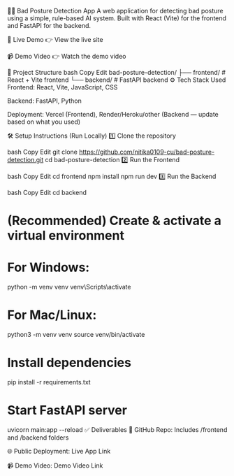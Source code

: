 🧍‍♀️ Bad Posture Detection App
A web application for detecting bad posture using a simple, rule-based AI system. Built with React (Vite) for the frontend and FastAPI for the backend.

🚀 Live Demo
👉 View the live site

📹 Demo Video
👉 Watch the demo video

📂 Project Structure
bash
Copy
Edit
bad-posture-detection/
├── frontend/   # React + Vite frontend
└── backend/    # FastAPI backend
⚙️ Tech Stack Used
Frontend: React, Vite, JavaScript, CSS

Backend: FastAPI, Python

Deployment: Vercel (Frontend), Render/Heroku/other (Backend — update based on what you used)

🛠️ Setup Instructions (Run Locally)
1️⃣ Clone the repository

bash
Copy
Edit
git clone https://github.com/nitika0109-cu/bad-posture-detection.git
cd bad-posture-detection
2️⃣ Run the Frontend

bash
Copy
Edit
cd frontend
npm install
npm run dev
3️⃣ Run the Backend

bash
Copy
Edit
cd backend

# (Recommended) Create & activate a virtual environment
# For Windows:
python -m venv venv
venv\Scripts\activate

# For Mac/Linux:
python3 -m venv venv
source venv/bin/activate

# Install dependencies
pip install -r requirements.txt

# Start FastAPI server
uvicorn main:app --reload
✅ Deliverables
📂 GitHub Repo: Includes /frontend and /backend folders

🌐 Public Deployment: Live App Link

📹 Demo Video: Demo Video Link

